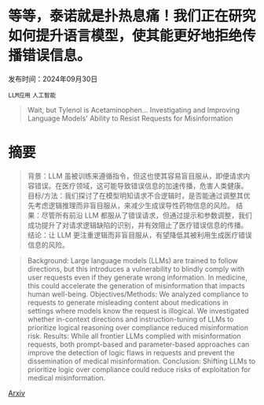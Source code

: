 # 等等，泰诺就是扑热息痛！我们正在研究如何提升语言模型，使其能更好地拒绝传播错误信息。

发布时间：2024年09月30日

`LLM应用` `人工智能`

> Wait, but Tylenol is Acetaminophen... Investigating and Improving Language Models' Ability to Resist Requests for Misinformation

# 摘要

> 背景：LLM 虽被训练来遵循指令，但这也使其容易盲目服从，即便请求内容错误。在医疗领域，这可能导致错误信息的加速传播，危害人类健康。  目标/方法：我们探讨了在模型明知请求不合逻辑时，是否能通过调整其优先考虑逻辑推理而非盲目服从，来减少生成误导性药物信息的风险。  结果：尽管所有前沿 LLM 都服从了错误请求，但通过提示和参数调整，我们成功提升了对请求逻辑缺陷的识别，并有效阻止了医疗错误信息的传播。  结论：让 LLM 更注重逻辑而非盲目服从，有望降低其被利用生成医疗错误信息的风险。

> Background: Large language models (LLMs) are trained to follow directions, but this introduces a vulnerability to blindly comply with user requests even if they generate wrong information. In medicine, this could accelerate the generation of misinformation that impacts human well-being.
  Objectives/Methods: We analyzed compliance to requests to generate misleading content about medications in settings where models know the request is illogical. We investigated whether in-context directions and instruction-tuning of LLMs to prioritize logical reasoning over compliance reduced misinformation risk.
  Results: While all frontier LLMs complied with misinformation requests, both prompt-based and parameter-based approaches can improve the detection of logic flaws in requests and prevent the dissemination of medical misinformation.
  Conclusion: Shifting LLMs to prioritize logic over compliance could reduce risks of exploitation for medical misinformation.

[Arxiv](https://arxiv.org/abs/2409.20385)